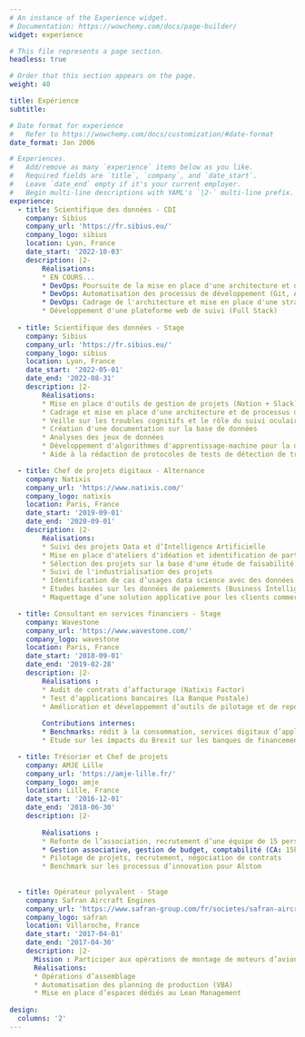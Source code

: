 ```yaml
---
# An instance of the Experience widget.
# Documentation: https://wowchemy.com/docs/page-builder/
widget: experience

# This file represents a page section.
headless: true

# Order that this section appears on the page.
weight: 40

title: Expérience
subtitle:

# Date format for experience
#   Refer to https://wowchemy.com/docs/customization/#date-format
date_format: Jan 2006

# Experiences.
#   Add/remove as many `experience` items below as you like.
#   Required fields are `title`, `company`, and `date_start`.
#   Leave `date_end` empty if it's your current employer.
#   Begin multi-line descriptions with YAML's `|2-` multi-line prefix.
experience:
  - title: Scientifique des données - CDI
    company: Sibius
    company_url: 'https://fr.sibius.eu/'
    company_logo: sibius
    location: Lyon, France
    date_start: '2022-10-03'
    description: |2- 
        Réalisations:
        * EN COURS...
        * DevOps: Poursuite de la mise en place d'une architecture et de processus de développement IT dans le cloud 
        * DevOps: Automatisation des processus de développement (Git, AWS, Slack, Jenkins)
        * DevOps: Cadrage de l'architecture et mise en place d'une stratégie d'automatisation de tests des applications web et mobile (Selenium, Appium)
        * Développement d'une plateforme web de suivi (Full Stack)
       
  - title: Scientifique des données - Stage
    company: Sibius
    company_url: 'https://fr.sibius.eu/'
    company_logo: sibius
    location: Lyon, France
    date_start: '2022-05-01'
    date_end: '2022-08-31'
    description: |2- 
        Réalisations:
        * Mise en place d'outils de gestion de projets (Notion + Slack)
        * Cadrage et mise en place d'une architecture et de processus de développement IT dans le cloud (Git, AWS, Slack)
        * Veille sur les troubles cognitifs et le rôle du suivi oculaire dans la détection des troubles
        * Création d'une documentation sur la base de données
        * Analyses des jeux de données
        * Développement d'algorithmes d'apprentissage-machine pour la détection de troubles 
        * Aide à la rédaction de protocoles de tests de détection de troubles cognitifs

  - title: Chef de projets digitaux - Alternance
    company: Natixis
    company_url: 'https://www.natixis.com/'
    company_logo: natixis
    location: Paris, France
    date_start: '2019-09-01'
    date_end: '2020-09-01'
    description: |2- 
        Réalisations:
        * Suivi des projets Data et d’Intelligence Artificielle
        * Mise en place d'ateliers d'idéation et identification de partenaires
        * Sélection des projets sur la base d'une étude de faisabilité
        * Suivi de l'industrialisation des projets
        * Identification de cas d’usages data science avec des données de paiements
        * Études basées sur les données de paiements (Business Intelligence et Data Visualization)
        * Maquettage d’une solution applicative pour les clients commerçants

  - title: Consultant en services financiers - Stage
    company: Wavestone
    company_url: 'https://www.wavestone.com/'
    company_logo: wavestone
    location: Paris, France
    date_start: '2018-09-01'
    date_end: '2019-02-28'
    description: |2-
        Réalisations :
        * Audit de contrats d’affacturage (Natixis Factor)
        * Test d’applications bancaires (La Banque Postale)
        * Amélioration et développement d’outils de pilotage et de reporting (VBA)
        
        Contributions internes:
        * Benchmarks: rédit à la consommation, services digitaux d’applications bancaires
        * Étude sur les impacts du Brexit sur les banques de financement et d’investissement

  - title: Trésorier et Chef de projets
    company: AMJE Lille
    company_url: 'https://amje-lille.fr/'
    company_logo: amje
    location: Lille, France
    date_start: '2016-12-01'
    date_end: '2018-06-30'
    description: |2-
    
        Réalisations :
        * Refonte de l’association, recrutement d’une équipe de 15 personnes
        * Gestion associative, gestion de budget, comptabilité (CA: 15k€ sur un an)
        * Pilotage de projets, recrutement, négociation de contrats
        * Benchmark sur les processus d’innovation pour Alstom
    
       
  - title: Opérateur polyvalent - Stage
    company: Safran Aircraft Engines
    company_url: 'https://www.safran-group.com/fr/societes/safran-aircraft-engines'
    company_logo: safran
    location: Villaroche, France
    date_start: '2017-04-01'
    date_end: '2017-04-30'
    description: |2-
      Mission : Participer aux opérations de montage de moteurs d’avions civils et militaires
      Réalisations:
      * Opérations d’assemblage
      * Automatisation des planning de production (VBA)
      * Mise en place d’espaces dédiés au Lean Management
      
design:
  columns: '2'
---
```

